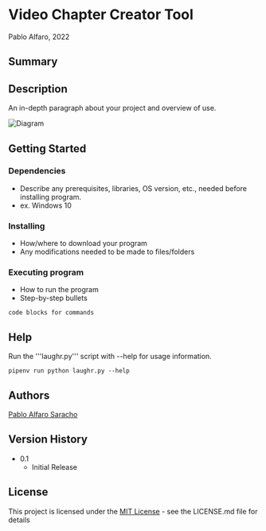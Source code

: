 # Video Chapter Creator Tool

Pablo Alfaro, 2022

## Summary


## Description

An in-depth paragraph about your project and overview of use.

![Diagram](https://user-images.githubusercontent.com/116673615/210000242-ee1f6414-2222-4208-852f-5b4f721c140f.gif)

## Getting Started

### Dependencies

* Describe any prerequisites, libraries, OS version, etc., needed before installing program.
* ex. Windows 10

### Installing

* How/where to download your program
* Any modifications needed to be made to files/folders

### Executing program

* How to run the program
* Step-by-step bullets
```
code blocks for commands
```

## Help

Run the '''laughr.py''' script with --help for usage information.

```
pipenv run python laughr.py --help
```

## Authors

[Pablo Alfaro Saracho]([https://twitter.com/dompizzie](https://www.linkedin.com/in/pablo-alfaro-saracho))

## Version History

* 0.1
    * Initial Release

## License

This project is licensed under the [MIT License](https://mit-license.org/) - see the LICENSE.md file for details

